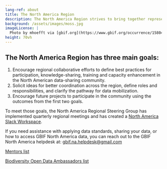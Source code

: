 ```yaml
---
lang-ref: about
title: The North America Region
description: The North America Region strives to bring together representatives from GBIF Nodes, IPT installations, and other organizations/stakeholders to inspire collaboration and discussion of shared goals, challenges, and opportunities.
background: /assets/images/moss.jpg
imageLicense: |
  Photo by mhoefft via [gbif.org](https://www.gbif.org/occurrence/1580487687)
height: 70vh
---
```


## The North America Region has three main goals:

1. Encourage regional collaborative efforts to define best practices for participation, knowledge-sharing, training and capacity enhancement in the North American data-sharing community.
2. Solicit ideas for better coordination across the region, define roles and responsibilities, and clarify the pathway for data mobilization.
3. Encourage future projects to participate in the community using the outcomes from the first two goals.

To meet those goals, the North America Regional Steering Group has implemented quarterly regional meetings and has created a [North America Slack Workspace](https://app.slack.com/client/T012ZB91953/G0185BQHTCH).

If you need assistance with applying data standards, sharing your data, or how to access GBIF North America data, you can reach out to the GBIF North America helpdesk at: <gbif.na.helpdesk@gmail.com>

[Mentors list](https://www.gbif.org/article/5SExsCfj7UaUkMCsuc6Oec/mentors-and-trainers)

[Biodiversity Open Data Ambassadors list](https://www.gbif.org/article/6dNF1d0tgcI4cmqeoS2sQ4/biodiversity-open-data-ambassadors)
